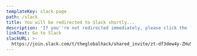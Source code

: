 ```yaml
---
templateKey: slack-page
path: /slack
title: You will be redirected to Slack shortly...
description: 'If you''re not redirected immediately, please click the link below.'
linkText: Go to Slack
slackURL: >-
  https://join.slack.com/t/theglobalhack/shared_invite/zt-df3dew4y-ZHu5QXJ8z2qeEtG2pDqmvQ
---
```

